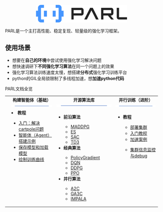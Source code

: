 <p align="center">
<img src="../../.github/PARL-logo.png" width="300"/>
</p>

PARL是一个主打高性能、稳定复现、轻量级的强化学习框架。

## 使用场景
- 想要在**自己的环境**中尝试使用强化学习解决问题
- 想快速调研下**不同强化学习算法**在同一个问题上的效果
- 强化学习算法训练速度太慢，想搭建**分布式**强化学习训练平台
- python的GIL全局锁限制了多线程加速，想**加速python代码**


PARL文档全览
<table>
  <tbody>
    <tr align="center" valign="bottom">
    <td>
      </td>
      <td>
        <b>构建智能体（基础）</b>
        <img src="../images/bar.png"/>
      </td>
      <td>
        <b>开源算法库</b>
        <img src="../images/bar.png"/>
      </td>
      <td>
        <b>并行训练（进阶）</b>
        <img src="../images/bar.png"/>
      </td>
    </tr>
    </tr>
    <tr valign="top">
    <td align="center" valign="middle">
      </td>
      <td>
        <li><b>教程</b></li>
            <ul>
          <li><a href="docs/zh_CN/Tuner/BuiltinTuner.md#BOHB">入门：解决cartpole问题</a></li>
          <li><a href="docs/zh_CN/Tuner/BuiltinTuner.md#BOHB">智能体（Agent）搭建示例</a></li>
          <li><a href="docs/zh_CN/Tuner/BuiltinTuner.md#BOHB">保存模型和加载模型</a></li>
          <li><a href="docs/zh_CN/Tuner/BuiltinTuner.md#BOHB">绘制训练曲线</a></li>
            </ul>
        </ul>
      </ul>
      </td>
      <td align="left" >
        <ul>
          <li><b>前沿算法</b></li>
            <ul>
              <li><a href="docs/zh_CN/Tuner/BuiltinTuner.md#BOHB">MADDPG</a></li>
              <li><a href="docs/zh_CN/Tuner/BuiltinTuner.md#TPE">ES</a></li>
              <li><a href="docs/zh_CN/Tuner/BuiltinTuner.md#TPE">SAC</a></li>
              <li><a href="docs/zh_CN/Tuner/BuiltinTuner.md#TPE">TD3</a></li>
            </ul>
          <li><b>经典算法</b></li>
            <ul>
              <li><a href="docs/zh_CN/Tuner/BuiltinTuner.md#BOHB">PolicyGradient</a></li>
              <li><a href="docs/zh_CN/Tuner/BuiltinTuner.md#TPE">DQN</a></li>
            <li><a href="docs/zh_CN/Tuner/BuiltinTuner.md#SMAC">DDPG</a></li>
            <li><a href="docs/zh_CN/Tuner/BuiltinTuner.md#MetisTuner">PPO</a></li>
            </ul>
          <li><b>并行算法</b></li>
            <ul>
              <li><a href="docs/zh_CN/Tuner/BuiltinTuner.md#BOHB">A2C</a></li>
              <li><a href="docs/zh_CN/Tuner/BuiltinTuner.md#TPE">GA3C</a></li>
            <li><a href="docs/zh_CN/Tuner/BuiltinTuner.md#SMAC">IMPALA</a></li>
            </ul>
        </ul>
      </td>
      <td>
      <ul>
        <li><b>教程</b></li>
            <ul><li><a href="docs/zh_CN/TrainingService/PaiMode.md">部署集群</a></li>
            <li><a href="docs/zh_CN/TrainingService/KubeflowMode.md">入门教程</a></li>
            <li><a href="docs/zh_CN/TrainingService/FrameworkControllerMode.md">加速案例</a></li>
            </ul>
            <ul><li><a href="docs/zh_CN/TrainingService/DLTSMode.md">集群信息监控与debug</a></li>        
      </ul>
      </td>
    </tr>
  </tbody>
</table>
